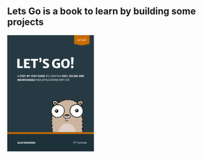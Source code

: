 ## Lets Go is a book to learn by building some projects 


<img src="./letsGoBook.png" alt="lets go book logo" width="200"/>






